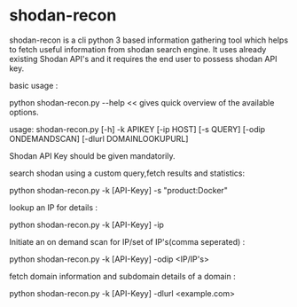 # shodan-recon
shodan-recon is a cli python 3 based information gathering tool which helps to fetch useful information from shodan search engine. It uses already existing Shodan API's and it requires the end user to possess shodan API key.

basic usage :

python shodan-recon.py --help  << gives quick overview of the available options.

usage: shodan-recon.py [-h] -k APIKEY [-ip HOST] [-s QUERY]
                       [-odip ONDEMANDSCAN] [-dlurl DOMAINLOOKUPURL]

Shodan API Key should be given mandatorily.


search shodan using a custom query,fetch results and statistics:

python shodan-recon.py -k [API-Keyy] -s "product:Docker"
  
  
lookup an IP for details :

python shodan-recon.py -k [API-Keyy] -ip <IP>
  

Initiate an on demand scan for IP/set of IP's(comma seperated) :

python shodan-recon.py -k [API-Keyy] -odip <IP/IP's>
  
 
 fetch domain information and subdomain details of a domain :
 
 python shodan-recon.py -k [API-Keyy] -dlurl <example.com>
 
 

